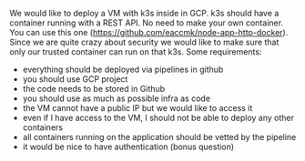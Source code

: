 We would like to deploy a VM with k3s inside in GCP. k3s should have a container running with a REST API. No need to make your own container. You can use this one (https://github.com/eaccmk/node-app-http-docker). Since we are quite crazy about security we would like to make sure that only our trusted container can run on that k3s. 
Some requirements:
- everything should be deployed via pipelines in github
- you should use GCP project
- the code needs to be stored in Github
- you should use as much as possible infra as code
- the VM cannot have a public IP but we would like to access it
- even if I have access to the VM, I should not be able to deploy any other containers
- all containers running on the application should be vetted by the pipeline
- it would be nice to have authentication (bonus question)